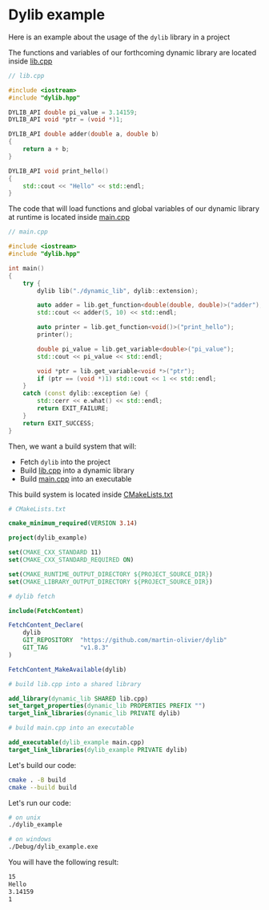 # Dylib example

Here is an example about the usage of the `dylib` library in a project

The functions and variables of our forthcoming dynamic library are located inside [lib.cpp](lib.cpp)
```c++
// lib.cpp

#include <iostream>
#include "dylib.hpp"

DYLIB_API double pi_value = 3.14159;
DYLIB_API void *ptr = (void *)1;

DYLIB_API double adder(double a, double b)
{
    return a + b;
}

DYLIB_API void print_hello()
{
    std::cout << "Hello" << std::endl;
}
```

The code that will load functions and global variables of our dynamic library at runtime is located inside [main.cpp](main.cpp)
```c++
// main.cpp

#include <iostream>
#include "dylib.hpp"

int main()
{
    try {
        dylib lib("./dynamic_lib", dylib::extension);

        auto adder = lib.get_function<double(double, double)>("adder");
        std::cout << adder(5, 10) << std::endl;

        auto printer = lib.get_function<void()>("print_hello");
        printer();

        double pi_value = lib.get_variable<double>("pi_value");
        std::cout << pi_value << std::endl;

        void *ptr = lib.get_variable<void *>("ptr");
        if (ptr == (void *)1) std::cout << 1 << std::endl;
    }
    catch (const dylib::exception &e) {
        std::cerr << e.what() << std::endl;
        return EXIT_FAILURE;
    }
    return EXIT_SUCCESS;
}
```

Then, we want a build system that will:
- Fetch `dylib` into the project
- Build [lib.cpp](lib.cpp) into a dynamic library
- Build [main.cpp](main.cpp) into an executable

This build system is located inside [CMakeLists.txt](CMakeLists.txt)
```cmake
# CMakeLists.txt

cmake_minimum_required(VERSION 3.14)

project(dylib_example)

set(CMAKE_CXX_STANDARD 11)
set(CMAKE_CXX_STANDARD_REQUIRED ON)

set(CMAKE_RUNTIME_OUTPUT_DIRECTORY ${PROJECT_SOURCE_DIR})
set(CMAKE_LIBRARY_OUTPUT_DIRECTORY ${PROJECT_SOURCE_DIR})

# dylib fetch

include(FetchContent)

FetchContent_Declare(
    dylib
    GIT_REPOSITORY  "https://github.com/martin-olivier/dylib"
    GIT_TAG         "v1.8.3"
)

FetchContent_MakeAvailable(dylib)

# build lib.cpp into a shared library

add_library(dynamic_lib SHARED lib.cpp)
set_target_properties(dynamic_lib PROPERTIES PREFIX "")
target_link_libraries(dynamic_lib PRIVATE dylib)

# build main.cpp into an executable

add_executable(dylib_example main.cpp)
target_link_libraries(dylib_example PRIVATE dylib)
```

Let's build our code:  
```sh
cmake . -B build
cmake --build build
```

Let's run our code:  
```sh
# on unix
./dylib_example

# on windows
./Debug/dylib_example.exe
```

You will have the following result:
```sh
15
Hello
3.14159
1
```
